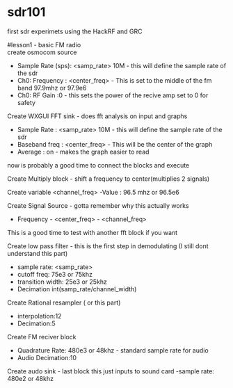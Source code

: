 # sdr101
first sdr experimets using the HackRF and GRC 


#lesson1 - basic FM radio  
create osmocom source 
  - Sample Rate (sps): <samp_rate> 10M - this will define the sample rate of the sdr
  - Ch0: Frequency   : <center_freq> - This is set to the middle of the fm band 97.9mhz or 97.9e6 
  - Ch0: RF Gain     :0 -  this sets the power of the recive amp set to 0 for safety 

Create WXGUI FFT sink - does fft analysis on input and graphs 
  - Sample Rate   : <samp_rate> 10M - this will define the sample rate of the sdr
  - Baseband freq : <center_freq> - This will be the center of the graph 
  - Average       : on - makes the graph easier to read

  now is probably a good time to connect the blocks and execute 

Create Multiply block - shift a frequency to center(multiplies 2 signals) 

Create variable <channel_freq> 
  -Value : 96.5 mhz or 96.5e6 

Create Signal Source  - gotta remember why this actually works 
  - Frequency - <center_freq> - <channel_freq>

This is a good time to test with another fft block if you want 

Create low pass filter - this is the first step in demodulating (I still dont understand this part) 
  - sample rate: <samp_rate>
  - cutoff freq: 75e3 or 75khz 
  - transition width: 25e3 or 25khz
  - Decimation int(samp_rate/channel_width) 

Create Rational resampler ( or this part) 
  - interpolation:12 
  - Decimation:5

Create FM reciver block 
 - Quadrature Rate: 480e3 or 48khz - standard sample rate for audio 
 - Audio Decimation:10
 
Create audo sink - last block this just inputs to sound card 
 -sample rate: 480e2 or 48khz

